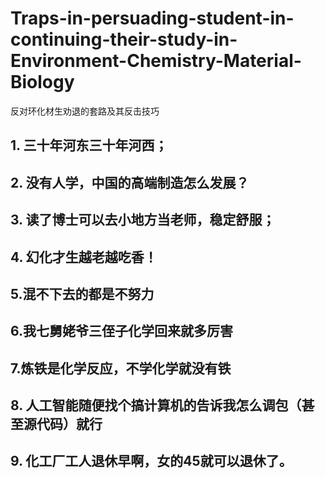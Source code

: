 # Traps-in-persuading-student-in-continuing-their-study-in-Environment-Chemistry-Material-Biology

反对环化材生劝退的套路及其反击技巧

## 1. 三十年河东三十年河西；

## 2. 没有人学，中国的高端制造怎么发展？

## 3. 读了博士可以去小地方当老师，稳定舒服；

## 4. 幻化才生越老越吃香！

## 5.混不下去的都是不努力

## 6.我七舅姥爷三侄子化学回来就多厉害

## 7.炼铁是化学反应，不学化学就没有铁

## 8. 人工智能随便找个搞计算机的告诉我怎么调包（甚至源代码）就行

## 9. 化工厂工人退休早啊，女的45就可以退休了。

